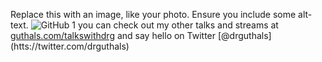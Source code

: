 Replace this with an image, like your photo. Ensure you include some alt-text.
![GitHub 1](https://user-images.githubusercontent.com/98812442/152673456-1edb1c05-e2e9-41ef-8f2f-d192169dc08a.png)
you can check out my other talks and streams at [guthals.com/talkswithdrg](htts://guthals.com/talkswithdrg) and say hello on Twitter [@drguthals] (htts://twitter.com/drguthals)

